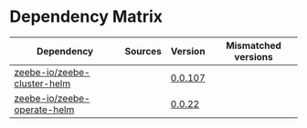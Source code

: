 # Dependency Matrix

Dependency | Sources | Version | Mismatched versions
---------- | ------- | ------- | -------------------
[zeebe-io/zeebe-cluster-helm](https://github.com/zeebe-io/zeebe-cluster-helm) |  | [0.0.107](https://github.com/zeebe-io/zeebe-cluster-helm/releases/tag/v0.0.107) | 
[zeebe-io/zeebe-operate-helm](https://github.com/zeebe-io/zeebe-operate-helm) |  | [0.0.22](https://github.com/zeebe-io/zeebe-operate-helm/releases/tag/v0.0.22) | 
